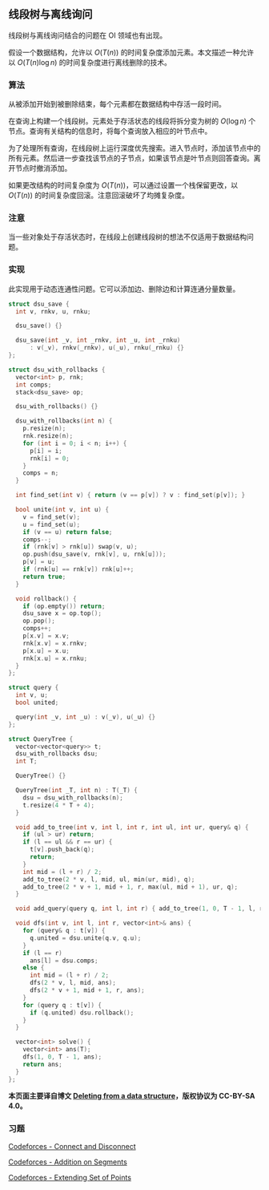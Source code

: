 ## 线段树与离线询问

线段树与离线询问结合的问题在 OI 领域也有出现。

假设一个数据结构，允许以 $O(T(n))$ 的时间复杂度添加元素。本文描述一种允许以 $O(T(n)\log n)$ 的时间复杂度进行离线删除的技术。

### 算法

从被添加开始到被删除结束，每个元素都在数据结构中存活一段时间。

在查询上构建一个线段树。元素处于存活状态的线段将拆分变为树的 $O(\log n)$ 个节点。查询有关结构的信息时，将每个查询放入相应的叶节点中。

为了处理所有查询，在线段树上运行深度优先搜索。进入节点时，添加该节点中的所有元素。然后进一步查找该节点的子节点，如果该节点是叶节点则回答查询。离开节点时撤消添加。

如果更改结构的时间复杂度为 $O(T(n))$，可以通过设置一个栈保留更改，以 $O(T(n))$ 的时间复杂度回滚。注意回滚破坏了均摊复杂度。

### 注意

当一些对象处于存活状态时，在线段上创建线段树的想法不仅适用于数据结构问题。

### 实现

此实现用于动态连通性问题。它可以添加边、删除边和计算连通分量数量。

```cpp
struct dsu_save {
  int v, rnkv, u, rnku;

  dsu_save() {}

  dsu_save(int _v, int _rnkv, int _u, int _rnku)
      : v(_v), rnkv(_rnkv), u(_u), rnku(_rnku) {}
};

struct dsu_with_rollbacks {
  vector<int> p, rnk;
  int comps;
  stack<dsu_save> op;

  dsu_with_rollbacks() {}

  dsu_with_rollbacks(int n) {
    p.resize(n);
    rnk.resize(n);
    for (int i = 0; i < n; i++) {
      p[i] = i;
      rnk[i] = 0;
    }
    comps = n;
  }

  int find_set(int v) { return (v == p[v]) ? v : find_set(p[v]); }

  bool unite(int v, int u) {
    v = find_set(v);
    u = find_set(u);
    if (v == u) return false;
    comps--;
    if (rnk[v] > rnk[u]) swap(v, u);
    op.push(dsu_save(v, rnk[v], u, rnk[u]));
    p[v] = u;
    if (rnk[u] == rnk[v]) rnk[u]++;
    return true;
  }

  void rollback() {
    if (op.empty()) return;
    dsu_save x = op.top();
    op.pop();
    comps++;
    p[x.v] = x.v;
    rnk[x.v] = x.rnkv;
    p[x.u] = x.u;
    rnk[x.u] = x.rnku;
  }
};

struct query {
  int v, u;
  bool united;

  query(int _v, int _u) : v(_v), u(_u) {}
};

struct QueryTree {
  vector<vector<query>> t;
  dsu_with_rollbacks dsu;
  int T;

  QueryTree() {}

  QueryTree(int _T, int n) : T(_T) {
    dsu = dsu_with_rollbacks(n);
    t.resize(4 * T + 4);
  }

  void add_to_tree(int v, int l, int r, int ul, int ur, query& q) {
    if (ul > ur) return;
    if (l == ul && r == ur) {
      t[v].push_back(q);
      return;
    }
    int mid = (l + r) / 2;
    add_to_tree(2 * v, l, mid, ul, min(ur, mid), q);
    add_to_tree(2 * v + 1, mid + 1, r, max(ul, mid + 1), ur, q);
  }

  void add_query(query q, int l, int r) { add_to_tree(1, 0, T - 1, l, r, q); }

  void dfs(int v, int l, int r, vector<int>& ans) {
    for (query& q : t[v]) {
      q.united = dsu.unite(q.v, q.u);
    }
    if (l == r)
      ans[l] = dsu.comps;
    else {
      int mid = (l + r) / 2;
      dfs(2 * v, l, mid, ans);
      dfs(2 * v + 1, mid + 1, r, ans);
    }
    for (query q : t[v]) {
      if (q.united) dsu.rollback();
    }
  }

  vector<int> solve() {
    vector<int> ans(T);
    dfs(1, 0, T - 1, ans);
    return ans;
  }
};
```

**本页面主要译自博文 [Deleting from a data structure](https://cp-algorithms.com/data_structures/deleting_in_log_n.html)，版权协议为 CC-BY-SA 4.0。**

### 习题

[Codeforces - Connect and Disconnect](https://codeforces.com/gym/100551/problem/A)

[Codeforces - Addition on Segments](https://codeforces.com/contest/981/problem/E)

[Codeforces - Extending Set of Points](https://codeforces.com/contest/1140/problem/F)
